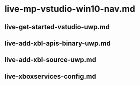 # live-mp-vstudio-win10-nav.md

## live-get-started-vstudio-uwp.md

## live-add-xbl-apis-binary-uwp.md

## live-add-xbl-source-uwp.md

## live-xboxservices-config.md

